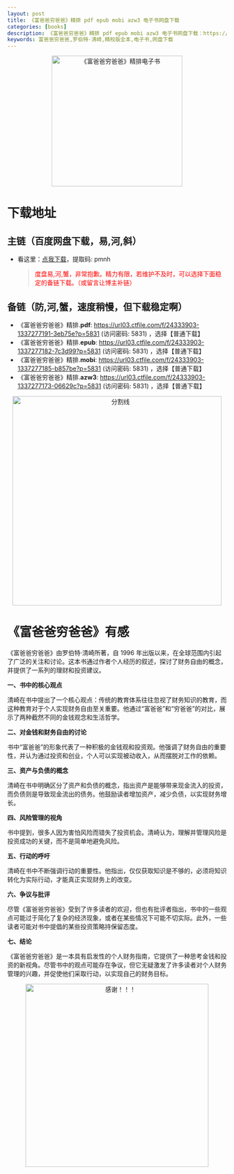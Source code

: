 ```yaml
---
layout: post
title: 《富爸爸穷爸爸》精排 pdf epub mobi azw3 电子书网盘下载
categories: [books]
description: 《富爸爸穷爸爸》精排 pdf epub mobi azw3 电子书网盘下载：https://qweree.cn/index.php/516/
keywords: 富爸爸穷爸爸,罗伯特·清崎,精校版全本,电子书,网盘下载
---
```


<div align="center"><img src="http://qweree.cn/wp-content/uploads/2024/07/fu-ba-ba-qiong-ba-ba-tuya.jpg" alt="《富爸爸穷爸爸》精排电子书" width="300px" height="auto"></div>

# 下载地址

## 主链（百度网盘下载，易,河,斜）

- 看这里：[点我下载](https://pan.baidu.com/s/1iMXUbSbtZQZjDcqDmnWUyw?pwd=pmnh)，提取码: pmnh

  > <p style="color:red" >度盘易,河,蟹，非常抱歉。精力有限，若维护不及时，可以选择下面稳定的备链下载。（或留言让博主补链）</p>

## 备链（防,河,蟹，速度稍慢，但下载稳定啊）

- 《富爸爸穷爸爸》精排.**pdf**: <https://url03.ctfile.com/f/24333903-1337277191-3eb75e?p=5831> (访问密码: 5831) ，选择【普通下载】
- 《富爸爸穷爸爸》精排.**epub**: <https://url03.ctfile.com/f/24333903-1337277182-7c3d99?p=5831> (访问密码: 5831) ，选择【普通下载】
- 《富爸爸穷爸爸》精排.**mobi**: <https://url03.ctfile.com/f/24333903-1337277185-b857be?p=5831> (访问密码: 5831) ，选择【普通下载】
- 《富爸爸穷爸爸》精排.**azw3**: <https://url03.ctfile.com/f/24333903-1337277173-06629c?p=5831> (访问密码: 5831) ，选择【普通下载】

<div align="center"><img src="https://pic.imgdb.cn/item/6612476468eb935713c85291.gif" alt="分割线" width="480px" height="auto"/></div>

# 《富爸爸穷爸爸》有感

《富爸爸穷爸爸》由罗伯特·清崎所著，自 1996 年出版以来，在全球范围内引起了广泛的关注和讨论。这本书通过作者个人经历的叙述，探讨了财务自由的概念，并提供了一系列的理财和投资建议。

**一、书中的核心观点**

清崎在书中提出了一个核心观点：传统的教育体系往往忽视了财务知识的教育，而这种教育对于个人实现财务自由至关重要。他通过“富爸爸”和“穷爸爸”的对比，展示了两种截然不同的金钱观念和生活哲学。

**二、对金钱和财务自由的讨论**

书中“富爸爸”的形象代表了一种积极的金钱观和投资观。他强调了财务自由的重要性，并认为通过投资和创业，个人可以实现被动收入，从而摆脱对工作的依赖。

**三、资产与负债的概念**

清崎在书中明确区分了资产和负债的概念，指出资产是能够带来现金流入的投资，而负债则是导致现金流出的债务。他鼓励读者增加资产，减少负债，以实现财务增长。

**四、风险管理的视角**

书中提到，很多人因为害怕风险而错失了投资机会。清崎认为，理解并管理风险是投资成功的关键，而不是简单地避免风险。

**五、行动的呼吁**

清崎在书中不断强调行动的重要性。他指出，仅仅获取知识是不够的，必须将知识转化为实际行动，才能真正实现财务上的改变。

**六、争议与批评**

尽管《富爸爸穷爸爸》受到了许多读者的欢迎，但也有批评者指出，书中的一些观点可能过于简化了复杂的经济现象，或者在某些情况下可能不切实际。此外，一些读者可能对书中提倡的某些投资策略持保留态度。

**七、结论**

《富爸爸穷爸爸》是一本具有启发性的个人财务指南，它提供了一种思考金钱和投资的新视角。尽管书中的观点可能存在争议，但它无疑激发了许多读者对个人财务管理的兴趣，并促使他们采取行动，以实现自己的财务目标。

<div align="center"><img src="https://pic.imgdb.cn/item/661246bf68eb935713c7f81c.gif" alt="感谢！！！" width="420px" height="auto"/></div>
